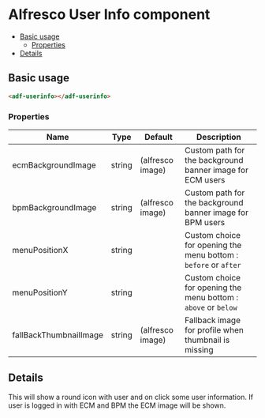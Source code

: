 # Alfresco User Info component

<!-- markdown-toc start - Don't edit this section.  npm run toc to generate it-->

<!-- toc -->

- [Basic usage](#basic-usage)
  * [Properties](#properties)
- [Details](#details)

<!-- tocstop -->

<!-- markdown-toc end -->

## Basic usage

```html
<adf-userinfo></adf-userinfo>
```

### Properties

| Name | Type | Default | Description |
| --- | --- | --- | --- |
| ecmBackgroundImage | string | (alfresco image) | Custom path for the background banner image for ECM users |
| bpmBackgroundImage | string | (alfresco image) | Custom path for the background banner image for BPM users |
| menuPositionX | string |   | Custom choice for opening the menu bottom : `before` or `after`  |
| menuPositionY | string |   | Custom choice for opening the menu bottom : `above` or `below`  |
| fallBackThumbnailImage | string | (alfresco image) | Fallback image for profile when thumbnail is missing|

## Details

This will show a round icon with user and on click some user information.
If user is logged in with ECM and BPM the ECM image will be shown.
